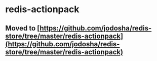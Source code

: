 # redis-actionpack
## Moved to [https://github.com/jodosha/redis-store/tree/master/redis-actionpack](https://github.com/jodosha/redis-store/tree/master/redis-actionpack)